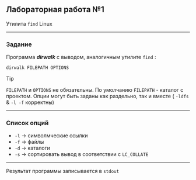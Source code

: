 ## Лабораторная работа №1
Утилита `find` Linux 

**********************************  

### Задание  

Программа **_dirwalk_** с выводом, аналогичным утилите `find` :  

`dirwalk FILEPATH OPTIONS` 

> [!TIP]  
> `FILEPATH` и `OPTIONS` не обязательны. По умолчанию `FILEPATH` - каталог с проектом. Опции могут быть заданы как раздельно, так и вместе ( `-ldfs` & `-l -f` корректны)

*****************************  

### Список опций  
* `-l` -> символмческие ссылки
* `-f` -> файлы
* `-d` -> каталоги
* `-s` -> сортировать вывод в соответствии с `LC_COLLATE`

********************************

Результат программы записывается в `stdout`
